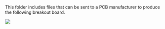 This folder includes files that can be sent to a PCB manufacturer to produce the following breakout board.

![](MS5803.PNG)
